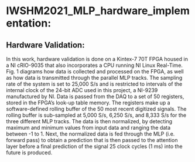 # IWSHM2021_MLP_hardware_implementation:
## Hardware Validation:
In this work, hardware validation is done on a Kintex-7 70T FPGA housed in a NI
cRIO-9035 that also incorporates a CPU running NI Linux Real-Time. Fig. 1 diagrams
how data is collected and processed on the FPGA, as well as how data is transmitted
through the parallel MLP tracks. The sampling rate of the system is set to 25,000 S/s
and is restricted to intervals of the internal clock of the 24-bit ADC used in this project,
a NI-9239 manufactured by NI. Data is passed from the DAQ to a set of 50 registers,
stored in the FPGA’s look-up table memory. The registers make up a software-defined
rolling buffer of the 50 most recent digitized signals. The rolling buffer is sub-sampled
at 5,000 S/s, 6,250 S/s, and 8,333 S/s for the three different MLP tracks. The data
is then normalized, by detecting maximum and minimum values from input data and
ranging the data between -1 to 1. Next, the normalized data is fed through the MLP (i.e.
forward pass) to obtain a prediction that is then passed to the attention layer before a
final prediction of the signal 25 clock cycles (1 ms) into the future is produced.
